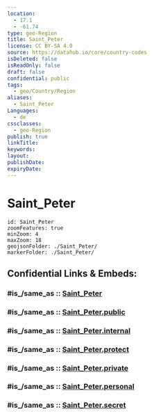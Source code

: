 ```yaml
---
location:
  - 17.1
  - -61.74
type: geo-Region
title: Saint_Peter
license: CC BY-SA 4.0
source: https://datahub.io/core/country-codes
isDeleted: false
isReadOnly: false
draft: false
confidential: public
tags:
  - geo/Country/Region
aliases:
  - Saint_Peter
Languages:
  - de
cssclasses:
  - geo-Region
publish: true
linkTitle:
keywords:
layout:
publishDate:
expiryDate:
---
```


# Saint_Peter

```leaflet
id: Saint_Peter
zoomFeatures: true 
minZoom: 4 
maxZoom: 18
geojsonFolder: ./Saint_Peter/
markerFolder: ./Saint_Peter/
```


## Confidential Links & Embeds: 

### #is_/same_as :: [Saint_Peter](/_Standards/Earth/Continent/America~Caribbean/Antigua_and_Barbuda/Counties/Saint_Peter.md) 

### #is_/same_as :: [Saint_Peter.public](/_public/Earth/Continent/America~Caribbean/Antigua_and_Barbuda/Counties/Saint_Peter.public.md) 

### #is_/same_as :: [Saint_Peter.internal](/_internal/Earth/Continent/America~Caribbean/Antigua_and_Barbuda/Counties/Saint_Peter.internal.md) 

### #is_/same_as :: [Saint_Peter.protect](/_protect/Earth/Continent/America~Caribbean/Antigua_and_Barbuda/Counties/Saint_Peter.protect.md) 

### #is_/same_as :: [Saint_Peter.private](/_private/Earth/Continent/America~Caribbean/Antigua_and_Barbuda/Counties/Saint_Peter.private.md) 

### #is_/same_as :: [Saint_Peter.personal](/_personal/Earth/Continent/America~Caribbean/Antigua_and_Barbuda/Counties/Saint_Peter.personal.md) 

### #is_/same_as :: [Saint_Peter.secret](/_secret/Earth/Continent/America~Caribbean/Antigua_and_Barbuda/Counties/Saint_Peter.secret.md)

